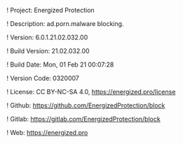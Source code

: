 ! Project: Energized Protection

! Description: ad.porn.malware blocking.

! Version: 6.0.1.21.02.032.00

! Build Version: 21.02.032.00

! Build Date: Mon, 01 Feb 21 00:07:28

! Version Code: 0320007

! License: CC BY-NC-SA 4.0, https://energized.pro/license

! Github: https://github.com/EnergizedProtection/block

! Gitlab: https://gitlab.com/EnergizedProtection/block


! Web: https://energized.pro
